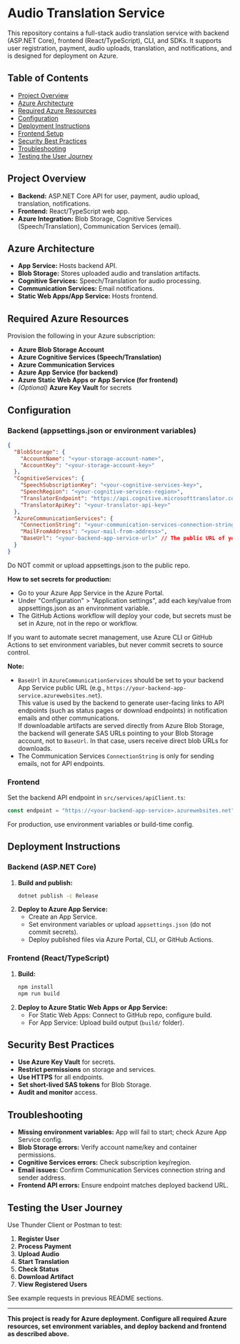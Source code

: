 # Audio Translation Service

This repository contains a full-stack audio translation service with backend (ASP.NET Core), frontend (React/TypeScript), CLI, and SDKs. It supports user registration, payment, audio uploads, translation, and notifications, and is designed for deployment on Azure.

## Table of Contents

- [Project Overview](#project-overview)
- [Azure Architecture](#azure-architecture)
- [Required Azure Resources](#required-azure-resources)
- [Configuration](#configuration)
- [Deployment Instructions](#deployment-instructions)
- [Frontend Setup](#frontend-setup)
- [Security Best Practices](#security-best-practices)
- [Troubleshooting](#troubleshooting)
- [Testing the User Journey](#testing-the-user-journey)

## Project Overview

- **Backend:** ASP.NET Core API for user, payment, audio upload, translation, notifications.
- **Frontend:** React/TypeScript web app.
- **Azure Integration:** Blob Storage, Cognitive Services (Speech/Translation), Communication Services (email).

## Azure Architecture

- **App Service:** Hosts backend API.
- **Blob Storage:** Stores uploaded audio and translation artifacts.
- **Cognitive Services:** Speech/Translation for audio processing.
- **Communication Services:** Email notifications.
- **Static Web Apps/App Service:** Hosts frontend.

## Required Azure Resources

Provision the following in your Azure subscription:
- **Azure Blob Storage Account**
- **Azure Cognitive Services (Speech/Translation)**
- **Azure Communication Services**
- **Azure App Service (for backend)**
- **Azure Static Web Apps or App Service (for frontend)**
- *(Optional)* **Azure Key Vault** for secrets

## Configuration

### Backend (appsettings.json or environment variables)

```json
{
  "BlobStorage": {
    "AccountName": "<your-storage-account-name>",
    "AccountKey": "<your-storage-account-key>"
  },
  "CognitiveServices": {
    "SpeechSubscriptionKey": "<your-cognitive-services-key>",
    "SpeechRegion": "<your-cognitive-services-region>",
    "TranslatorEndpoint": "https://api.cognitive.microsofttranslator.com",
    "TranslatorApiKey": "<your-translator-api-key>"
  },
  "AzureCommunicationServices": {
    "ConnectionString": "<your-communication-services-connection-string>",
    "MailFromAddress": "<your-mail-from-address>",
    "BaseUrl": "<your-backend-app-service-url>" // The public URL of your backend App Service, used for links in notification emails
  }
}
```

Do NOT commit or upload appsettings.json to the public repo.

**How to set secrets for production:**
- Go to your Azure App Service in the Azure Portal.
- Under "Configuration" > "Application settings", add each key/value from appsettings.json as an environment variable.
- The GitHub Actions workflow will deploy your code, but secrets must be set in Azure, not in the repo or workflow.

If you want to automate secret management, use Azure CLI or GitHub Actions to set environment variables, but never commit secrets to source control.

**Note:**  
- `BaseUrl` in `AzureCommunicationServices` should be set to your backend App Service public URL (e.g., `https://your-backend-app-service.azurewebsites.net`).  
  This value is used by the backend to generate user-facing links to API endpoints (such as status pages or download endpoints) in notification emails and other communications.  
  If downloadable artifacts are served directly from Azure Blob Storage, the backend will generate SAS URLs pointing to your Blob Storage account, not to `BaseUrl`. In that case, users receive direct blob URLs for downloads.
- The Communication Services `ConnectionString` is only for sending emails, not for API endpoints.

### Frontend

Set the backend API endpoint in `src/services/apiClient.ts`:
```ts
const endpoint = "https://<your-backend-app-service>.azurewebsites.net";
```
For production, use environment variables or build-time config.

## Deployment Instructions

### Backend (ASP.NET Core)

1. **Build and publish:**
   ```sh
   dotnet publish -c Release
   ```
2. **Deploy to Azure App Service:**
   - Create an App Service.
   - Set environment variables or upload `appsettings.json` (do not commit secrets).
   - Deploy published files via Azure Portal, CLI, or GitHub Actions.

### Frontend (React/TypeScript)

1. **Build:**
   ```sh
   npm install
   npm run build
   ```
2. **Deploy to Azure Static Web Apps or App Service:**
   - For Static Web Apps: Connect to GitHub repo, configure build.
   - For App Service: Upload build output (`build/` folder).

## Security Best Practices

- **Use Azure Key Vault** for secrets.
- **Restrict permissions** on storage and services.
- **Use HTTPS** for all endpoints.
- **Set short-lived SAS tokens** for Blob Storage.
- **Audit and monitor** access.

## Troubleshooting

- **Missing environment variables:** App will fail to start; check Azure App Service config.
- **Blob Storage errors:** Verify account name/key and container permissions.
- **Cognitive Services errors:** Check subscription key/region.
- **Email issues:** Confirm Communication Services connection string and sender address.
- **Frontend API errors:** Ensure endpoint matches deployed backend URL.

## Testing the User Journey

Use Thunder Client or Postman to test:
1. **Register User**
2. **Process Payment**
3. **Upload Audio**
4. **Start Translation**
5. **Check Status**
6. **Download Artifact**
7. **View Registered Users**

See example requests in previous README sections.

---

**This project is ready for Azure deployment. Configure all required Azure resources, set environment variables, and deploy backend and frontend as described above.**
